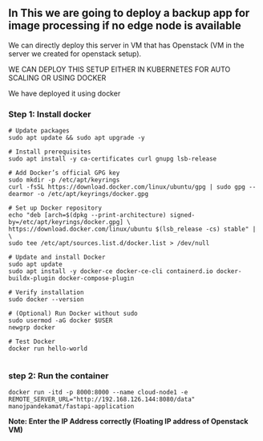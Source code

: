 ## In This we are going to deploy a backup app for image processing if no edge node is available

We can directly deploy this server in VM that has Openstack (VM in the server we created for openstack setup).

WE CAN DEPLOY THIS SETUP EITHER IN KUBERNETES FOR AUTO SCALING OR USING DOCKER 

We have deployed it using docker

### Step 1: Install docker 

``` 
# Update packages
sudo apt update && sudo apt upgrade -y

# Install prerequisites
sudo apt install -y ca-certificates curl gnupg lsb-release

# Add Docker’s official GPG key
sudo mkdir -p /etc/apt/keyrings
curl -fsSL https://download.docker.com/linux/ubuntu/gpg | sudo gpg --dearmor -o /etc/apt/keyrings/docker.gpg

# Set up Docker repository
echo "deb [arch=$(dpkg --print-architecture) signed-by=/etc/apt/keyrings/docker.gpg] \
https://download.docker.com/linux/ubuntu $(lsb_release -cs) stable" | \
sudo tee /etc/apt/sources.list.d/docker.list > /dev/null

# Update and install Docker
sudo apt update
sudo apt install -y docker-ce docker-ce-cli containerd.io docker-buildx-plugin docker-compose-plugin

# Verify installation
sudo docker --version

# (Optional) Run Docker without sudo
sudo usermod -aG docker $USER
newgrp docker

# Test Docker
docker run hello-world


```

### step 2: Run the container
```
docker run -itd -p 8000:8000 --name cloud-node1 -e REMOTE_SERVER_URL="http://192.168.126.144:8080/data" manojpandekamat/fastapi-application
```
**Note: Enter the IP Address correctly (Floating IP address of Openstack VM)**
